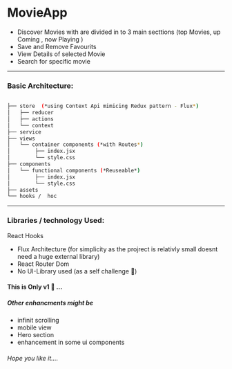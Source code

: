 # MovieApp
- Discover Movies with are divided in to 3 main secttions (top Movies, up Coming , now Playing )
- Save and Remove Favourits 
- View Details of selected Movie
- Search for specific movie

_______________

### Basic Architecture:
```bash

├── store  (*using Context Api mimicing Redux pattern - Flux*)
│   ├── reducer
│   ├── actions
│   └── context
├── service
├── views
│   └── container components (*with Routes*)
│        ├── index.jsx
│        └── style.css
├── components
│   └── functional components (*Reuseable*)
│        ├── index.jsx
│        └── style.css
├── assets
└── hooks /  hoc

```
_______________

### Libraries / technology Used: 
 React Hooks 
* Flux Architecture (for simplicity as the projrect is relativly small doesnt need a huge external library)
* React Router Dom 
* No UI-Library used (as a self challenge :raising_hand:)


#### This is Only v1 :wave: ...

##### Other enhancments might be 
  * infinit scrolling
  * mobile view
  * Hero section
  * enhancement in some ui components
  
###### Hope you like it....


     
